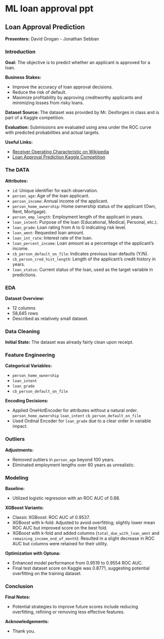 # ML loan approval ppt

## Loan Approval Prediction

**Presenters:** David Grogan - Jonathan Sebban

### Introduction

**Goal:** The objective is to predict whether an applicant is approved for a loan.

**Business Stakes:**
- Improve the accuracy of loan approval decisions.
- Reduce the risk of default.
- Maximize profitability by approving creditworthy applicants and minimizing losses from risky loans.

**Dataset Source:** The dataset was provided by Mr. Desforges in class and is part of a Kaggle competition.

**Evaluation:** Submissions are evaluated using area under the ROC curve with predicted probabilities and actual targets.

**Useful Links:**
- [Receiver Operating Characteristic on Wikipedia](https://en.wikipedia.org/wiki/Receiver_operating_characteristic)
- [Loan Approval Prediction Kaggle Competition](https://www.kaggle.com/competitions/playground-series-s4e10/overview)

### The DATA

**Attributes:**
- `id`: Unique identifier for each observation.
- `person_age`: Age of the loan applicant.
- `person_income`: Annual income of the applicant.
- `person_home_ownership`: Home ownership status of the applicant (Own, Rent, Mortgage).
- `person_emp_length`: Employment length of the applicant in years.
- `loan_intent`: Purpose of the loan (Educational, Medical, Personal, etc.).
- `loan_grade`: Loan rating from A to G indicating risk level.
- `loan_amnt`: Requested loan amount.
- `loan_int_rate`: Interest rate of the loan.
- `loan_percent_income`: Loan amount as a percentage of the applicant’s income.
- `cb_person_default_on_file`: Indicates previous loan defaults (Y/N).
- `cb_person_cred_hist_length`: Length of the applicant’s credit history in years.
- `loan_status`: Current status of the loan, used as the target variable in predictions.

### EDA

**Dataset Overview:**
- 12 columns
- 58,645 rows
- Described as relatively small dataset.

### Data Cleaning

**Initial State:** The dataset was already fairly clean upon receipt.

### Feature Engineering

**Categorical Variables:** 
- `person_home_ownership`
- `loan_intent`
- `loan_grade`
- `cb_person_default_on_file`

**Encoding Decisions:**
- Applied OneHotEncoder for attributes without a natural order.
       `person_home_ownership`
       `loan_intent`
       `cb_person_default_on_file`
- Used Ordinal Encoder for `loan_grade` due to a clear order in variable impact.

### Outliers

**Adjustments:**
- Removed outliers in `person_age` beyond 100 years.
- Eliminated employment lengths over 60 years as unrealistic.

### Modeling

**Baseline:**
- Utilized logistic regression with an ROC AUC of 0.88.

**XGBoost Variants:**
- Classic XGBoost: ROC AUC of 0.9537.
- XGBoost with k-fold: Adjusted to avoid overfitting; slightly lower mean ROC AUC but improved score on the best fold.
- XGBoost with k-fold and added columns (`total_due_with_loan_amnt` and `remaining_income_end_of_month`): Resulted in a slight decrease in ROC AUC but columns were retained for their utility.

**Optimization with Optuna:**
- Enhanced model performance from 0.9519 to 0.9554 ROC AUC.
- Final test dataset score on Kaggle was 0.8771, suggesting potential overfitting on the training dataset.

### Conclusion

**Final Notes:**
- Potential strategies to improve future scores include reducing overfitting, refining or removing less effective features.

**Acknowledgements:**
- Thank you.
